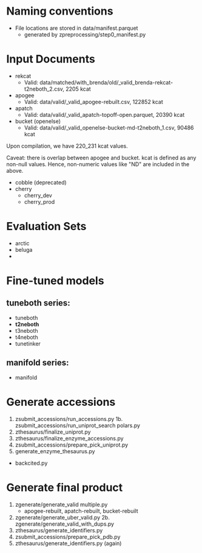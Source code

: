 # Naming conventions

- File locations are stored in data/manifest.parquet
    - generated by zpreprocessing/step0_manifest.py

# Input Documents

- rekcat
    - Valid: data/matched/with_brenda/old/_valid_brenda-rekcat-t2neboth_2.csv, 2205 kcat
- apogee
    - Valid: data/valid/_valid_apogee-rebuilt.csv, 122852 kcat
- apatch
    - Valid: data/valid/_valid_apatch-topoff-open.parquet, 20390 kcat
- bucket (openelse)
    - Valid: data/valid/_valid_openelse-bucket-md-t2neboth_1.csv, 90486 kcat

Upon compilation, we have 220_231 kcat values.

Caveat: there is overlap between apogee and bucket.
kcat is defined as any non-null values. Hence, non-numeric values like "ND" are included in the above.
- cobble (deprecated)
- cherry
    - cherry_dev
    - cherry_prod

# Evaluation Sets

- arctic
- beluga
- 



# Fine-tuned models

## tuneboth series:
- tuneboth
- **t2neboth**
- t3neboth
- t4neboth
- tunetinker

## manifold series:
- manifold

# Generate accessions

1. zsubmit_accessions/run_accessions.py
1b. zsubmit_accessions/run_uniprot_search polars.py
2. zthesaurus/finalize_uniprot.py
3. zthesaurus/finalize_enzyme_accessions.py
4. zsubmit_accessions/prepare_pick_uniprot.py
4. generate_enzyme_thesaurus.py
- backcited.py

# Generate final product

1. zgenerate/generate_valid multiple.py
    - apogee-rebuilt, apatch-rebuilt, bucket-rebuilt
2. zgenerate/generate_uber_valid.py
2b. zgenerate/generate_valid_with_dups.py
3. zthesaurus/generate_identifiers.py
4. zsubmit_accessions/prepare_pick_pdb.py
5. zthesaurus/generate_identifiers.py (again)
